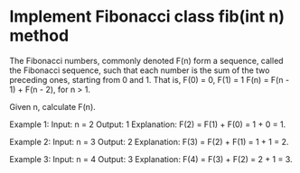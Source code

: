 # Implement Fibonacci class fib(int n) method

The Fibonacci numbers, commonly denoted F(n) form a sequence, called the Fibonacci sequence, such that each number is the sum of the two preceding ones, starting from 0 and 1. That is,
F(0) = 0, F(1) = 1
F(n) = F(n - 1) + F(n - 2), for n > 1.

Given n, calculate F(n).

Example 1:
Input: n = 2
Output: 1
Explanation: F(2) = F(1) + F(0) = 1 + 0 = 1.

Example 2:
Input: n = 3
Output: 2
Explanation: F(3) = F(2) + F(1) = 1 + 1 = 2.

Example 3:
Input: n = 4
Output: 3
Explanation: F(4) = F(3) + F(2) = 2 + 1 = 3.

